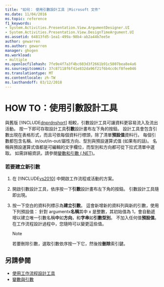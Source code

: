 ```yaml
---
title: "如何： 使用引數設計工具 |Microsoft 文件"
ms.date: 11/04/2016
ms.topic: reference
f1_keywords:
- System.Activities.Presentation.View.ArgumentDesigner.UI
- System.Activities.Presentation.View.DesignTimeArgument.UI
ms.assetid: 64813fd5-1ea1-499a-98b4-ab2a44b7ee5e
author: gewarren
ms.author: gewarren
manager: ghogen
ms.workload:
- multiple
ms.openlocfilehash: 7fe9e4f7a3f4bc603d3f2661b91c5807bea8e4a6
ms.sourcegitcommit: 37c87118f6f41e832da96f21f6b4cc0cf8fee046
ms.translationtype: MT
ms.contentlocale: zh-TW
ms.lasthandoff: 03/12/2018
---
```

# <a name="how-to-use-the-argument-designer"></a>HOW TO：使用引數設計工具
與舊版 [!INCLUDE[dnprdnshort](../code-quality/includes/dnprdnshort_md.md)] 相較，引數設計工具可讓資料更容易流入及流出活動。 按一下即可存取設計工具**引數**設計畫布左下角的按鈕。 設計工具會包含引數出現在表格形式，而且可依每個資料行標頭，除了清單**預設值**資料行。 每個引數都包含名稱、in/out/in-out/屬性方向、型別與預設運算式值 (如果有的話)。 名稱與預設運算式值都是可編輯的文字欄位，而型別和方向都可從下拉式清單中選取。 如需詳細資訊，請參閱[變數和引數 (.NET)](/dotnet/framework/windows-workflow-foundation/variables-and-arguments)。

### <a name="to-create-a-new-argument"></a>若要建立新引數

1.  在 [!INCLUDE[vs2010](../misc/includes/vs2010_md.md)] 中開啟工作流程或活動的方案。

2.  開啟引數設計工具，依序按一下**引數**設計畫布左下角的按鈕。 引數設計工具隨即出現。

3.  按一下空白的資料列標示為**建立引數**。 這會新增新的資料列與新的引數，使用下列預設值： 針對 argumentx**名稱**其中 x 是整數，其初始值為 1，會自動遞增以建立唯一引數名稱**中**如**方向**，和**字串**如**引數型別**。 不加入任何值**預設值**。 在工作流程設計過程中，您隨時可以變更這些值。

    > [!NOTE]
    > 若要刪除引數，選取引數依序按一下它，然後按**刪除**索引鍵。

## <a name="see-also"></a>另請參閱

- [使用工作流程設計工具](../workflow-designer/using-the-workflow-designer.md)
- [變數與引數](/dotnet/framework/windows-workflow-foundation/variables-and-arguments)